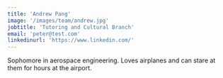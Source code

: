 ```yaml
---
title: 'Andrew Pang'
image: '/images/team/andrew.jpg'
jobtitle: 'Tutoring and Cultural Branch'
email: 'peter@test.com'
linkedinurl: 'https://www.linkedin.com/'
---
```


Sophomore in aerospace engineering. Loves airplanes and can stare at them for hours at the airport.

